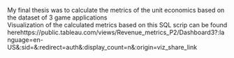 My final thesis was to calculate the metrics of the unit economics based on the dataset of 3 game applications     
Visualization of the calculated metrics based on this SQL scrip can be found herehttps://public.tableau.com/views/Revenue_metrics_P2/Dashboard3?:language=en-US&:sid=&:redirect=auth&:display_count=n&:origin=viz_share_link
